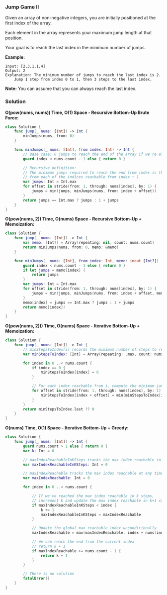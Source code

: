 
### Jump Game II

Given an array of non-negative integers, you are initially positioned at the first index of the array.

Each element in the array represents your maximum jump length at that position.

Your goal is to reach the last index in the minimum number of jumps.

__Example:__
```
Input: [2,3,1,1,4]
Output: 2
Explanation: The minimum number of jumps to reach the last index is 2.
    Jump 1 step from index 0 to 1, then 3 steps to the last index.
```

__Note:__
You can assume that you can always reach the last index.

### Solution
__O(pow(nums, nums)) Time, O(1) Space - Recursive Bottom-Up Brute Force:__
```Swift
class Solution {
    func jump(_ nums: [Int]) -> Int {
        minJumps(nums, from: 0)
    }

    func minJumps(_ nums: [Int], from index: Int) -> Int {
        // Base case: 0 jumps to reach the end of the array if we're already at the end
        guard index < nums.count - 1 else { return 0 }

        // Recursive definition:
        // The minimum jumps required to reach the end from index is the minimum jumps
        // from each of the indices reachable from index + 1
        var jumps: Int = Int.max
        for offset in stride(from: 1, through: nums[index], by: 1) {
            jumps = min(jumps, minJumps(nums, from: index + offset))
        }
        return jumps == Int.max ? jumps : 1 + jumps
    }
}
```
__O(pow(nums, 2)) Time, O(nums) Space - Recursive Bottom-Up + Memoization:__
```Swift
class Solution {
    func jump(_ nums: [Int]) -> Int {
        var memo: [Int?] = Array(repeating: nil, count: nums.count)
        return minJumps(nums, from: 0, memo: &memo)
    }

    func minJumps(_ nums: [Int], from index: Int, memo: inout [Int?]) -> Int {
        guard index < nums.count - 1 else { return 0 }
        if let jumps = memo[index] {
            return jumps
        }
        var jumps: Int = Int.max
        for offset in stride(from: 1, through: nums[index], by: 1) {
            jumps = min(jumps, minJumps(nums, from: index + offset, memo: &memo))
        }
        memo[index] = jumps == Int.max ? jumps : 1 + jumps
        return memo[index]!
    }
}
```
__O(pow(nums, 2))) Time, O(nums) Space - Iterative Bottom-Up + Memoization:__
```Swift
class Solution {
    func jump(_ nums: [Int]) -> Int {
        // minStepsToIndex[i] records the minimum number of steps to reach index i
        var minStepsToIndex: [Int] = Array(repeating: .max, count: nums.count)

        for index in 0 ..< nums.count {
            if index == 0 {
                minStepsToIndex[index] = 0
            }

            // For each index reachable from i, compute the minimum jumps needs to reach such index
            for offset in stride(from: 1, through: nums[index], by: 1) where index + offset < nums.count {
                minStepsToIndex[index + offset] = min(minStepsToIndex[index + offset], minStepsToIndex[index] + 1)
            }
        }
        return minStepsToIndex.last ?? 0
    }
}
```
__O(nums) Time, O(1) Space - Iterative Bottom-Up + Greedy:__
```Swift
class Solution {
    func jump(_ nums: [Int]) -> Int {
        guard nums.count > 1 else { return 0 }
        var k: Int = 0

        // maxIndexReachableInKSteps tracks the max index reachable in k steps
        var maxIndexReachableInKSteps: Int = 0

        // maxIndexReachable tracks the max index reachable at any time
        var maxIndexReachable: Int = 0

        for index in 0 ..< nums.count {

            // If we've reached the max index reachable in k steps,
            // increment k and update the max index reachable in k+1 steps with the global max
            if maxIndexReachableInKSteps < index {
                k += 1
                maxIndexReachableInKSteps = maxIndexReachable
            }

            // Update the global max reachable index unconditionally
            maxIndexReachable = max(maxIndexReachable, index + nums[index])

            // We can reach the end from the current index
            // return k + 1
            if maxIndexReachable >= nums.count - 1 {
                return k + 1
            }
        }

        // There is no solution
        fatalError()
    }
}
```
